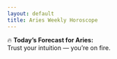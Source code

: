 ```yaml
---
layout: default
title: Aries Weekly Horoscope
---
```


🔥 **Today’s Forecast for Aries:**  
Trust your intuition — you’re on fire.
